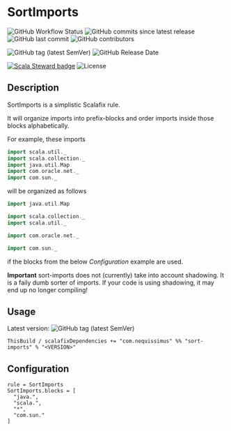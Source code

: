 # SortImports

![GitHub Workflow Status](https://img.shields.io/github/workflow/status/NeQuissimus/sort-imports/Build)
![GitHub commits since latest release](https://img.shields.io/github/commits-since/NeQuissimus/sort-imports/latest/master)
![GitHub last commit](https://img.shields.io/github/last-commit/NeQuissimus/sort-imports)
![GitHub contributors](https://img.shields.io/github/contributors/NeQuissimus/sort-imports)

![GitHub tag (latest SemVer)](https://img.shields.io/github/v/tag/NeQuissimus/sort-imports?sort=semver)
![GitHub Release Date](https://img.shields.io/github/release-date/NeQuissimus/sort-imports)

[![Scala Steward badge](https://img.shields.io/badge/Scala_Steward-helping-blue.svg?style=flat&logo=data:image/png;base64,iVBORw0KGgoAAAANSUhEUgAAAA4AAAAQCAMAAAARSr4IAAAAVFBMVEUAAACHjojlOy5NWlrKzcYRKjGFjIbp293YycuLa3pYY2LSqql4f3pCUFTgSjNodYRmcXUsPD/NTTbjRS+2jomhgnzNc223cGvZS0HaSD0XLjbaSjElhIr+AAAAAXRSTlMAQObYZgAAAHlJREFUCNdNyosOwyAIhWHAQS1Vt7a77/3fcxxdmv0xwmckutAR1nkm4ggbyEcg/wWmlGLDAA3oL50xi6fk5ffZ3E2E3QfZDCcCN2YtbEWZt+Drc6u6rlqv7Uk0LdKqqr5rk2UCRXOk0vmQKGfc94nOJyQjouF9H/wCc9gECEYfONoAAAAASUVORK5CYII=)](https://scala-steward.org)
![License](https://img.shields.io/github/license/NeQuissimus/sort-imports)

## Description

SortImports is a simplistic Scalafix rule.

It will organize imports into prefix-blocks and order imports inside those blocks alphabetically.

For example, these imports

```scala
import scala.util._
import scala.collection._
import java.util.Map
import com.oracle.net._
import com.sun._
```

will be organized as follows

```scala
import java.util.Map

import scala.collection._
import scala.util._

import com.oracle.net._

import com.sun._
```

if the blocks from the below _Configuration_ example are used.


**Important**
sort-imports does not (currently) take into account shadowing.
It is a faily dumb sorter of imports. If your code is using shadowing, it may end up no longer compiling!

## Usage

Latest version: ![GitHub tag (latest SemVer)](https://img.shields.io/github/v/tag/NeQuissimus/sort-imports?sort=semver)

`ThisBuild / scalafixDependencies += "com.nequissimus" %% "sort-imports" % "<VERSION>"`

## Configuration

```
rule = SortImports
SortImports.blocks = [
  "java.",
  "scala.",
  "*",
  "com.sun."
]
```
